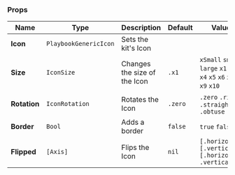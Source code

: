### Props
| Name | Type | Description | Default | Values |
| --- | ----------- | --------- | --------- | --------- |
| **Icon** | `PlaybookGenericIcon` | Sets the kit's Icon |  |  |
| **Size** | `IconSize` | Changes the size of the Icon | `.x1` | `xSmall` `small` `large` `x1` `x2` `x3` `x4` `x5` `x6` `x7` `x8` `x9` `x10` |
| **Rotation** | `IconRotation` | Rotates the Icon | `.zero` | `.zero` `.right` `.straight` `.obtuse` |
| **Border** | `Bool` | Adds a border | `false` | `true` `false` |
| **Flipped** | `[Axis]` | Flips the Icon | `nil` | `[.horizontal]` `[.vertical]` `[.horizontal, .vertical]` |
